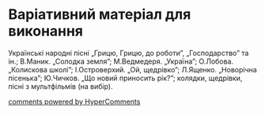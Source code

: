 <div id="hypercomments_widget" class="js-hypercomments-widget invisible"></div>

# Варіативний матеріал для виконання

Українські народні пісні „Грицю, Грицю, до роботи”, „Господарство” та ін.; В.Маник. „Солодка земля”; М.Ведмедеря. „Україна”; О.Лобова. „Колискова школі”; І.Островерхий. „Ой, щедрівко”; Л.Ященко. „Новорічна пісенька”; Ю.Чичков. „Що новий приносить рік?”; колядки, щедрівки, пісні з мультфільмів (на вибір). 

<div class="js-hypercomments-container">
    <a href="http://hypercomments.com" class="hc-link" title="comments widget">comments powered by HyperComments</a>
</div>
